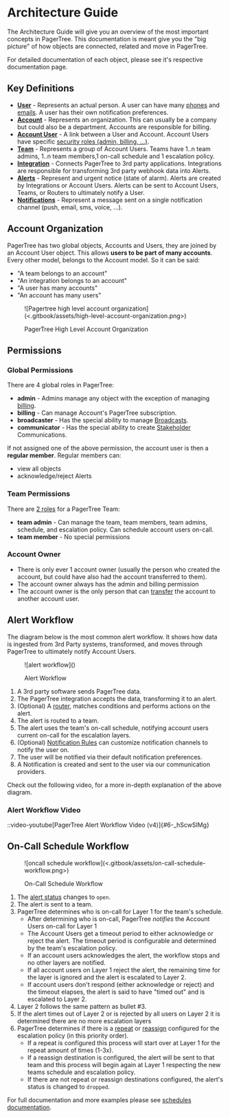 # Architecture Guide

The Architecture Guide will give you an overview of the most important concepts in PagerTree. This documentation is meant give you the "big picture" of how objects are connected, related and move in PagerTree.

For detailed documentation of each object, please see it's respective documentation page.

## Key Definitions <a href="#key-definitions" id="key-definitions"></a>

* [**User**](users.md) - Represents an actual person. A user can have many [phones](users.md#phone-numbers) and [emails](users.md#emails). A user has their own notification preferences.
* [**Account**](accounts.md) - Represents an organization. This can usually be a company but could also be a department. Accounts are responsible for billing.
* [**Account User**](users.md) - A link between a User and Account. Account Users have specific [security roles (admin, billing, ...)](users.md#roles).
* [**Team**](teams.md) - Represents a group of Account Users. Teams have 1..n team admins, 1..n team members,1 on-call schedule and 1 escalation policy.
* [**Integration**](integrations.md) - Connects PagerTree to 3rd party applications. Integrations are responsible for transforming 3rd party webhook data into Alerts.
* [**Alerts**](alerts.md) - Represent and urgent notice (state of alarm). Alerts are created by Integrations or Account Users. Alerts can be sent to Account Users, Teams, or Routers to ultimately notify a User.
* [**Notifications**](notifications.md) - Represent a message sent on a single notification channel (push, email, sms, voice, ...).

## Account Organization <a href="#account-organization" id="account-organization"></a>

PagerTree has two global objects, Accounts and Users, they are joined by an Account User object. This allows **users to be part of many accounts**. Every other model, belongs to the Account model. So it can be said:

* "A team belongs to an account"
* "An integration belongs to an account"
* "A user has many accounts"
* "An account has many users"

<figure>![Pagertree high level account organization](<.gitbook/assets/high-level-account-organization.png>)<figcaption><p>PagerTree High Level Account Organization</p></figcaption></figure>

## Permissions <a href="#permissions" id="permissions"></a>

### Global Permissions <a href="#global-permissions" id="global-permissions"></a>

There are 4 global roles in PagerTree:

* **admin** - Admins manage any object with the exception of managing [billing](billing.md).
* **billing** - Can manage Account's PagerTree subscription.
* **broadcaster** - Has the special ability to manage [Broadcasts](broadcasts.md).
* **communicator** - Has the special ability to create [Stakeholder](stakeholders.md) Communications.

If not assigned one of the above permission, the account user is then a **regular member**. Regular members can:

* view all objects
* acknowledge/reject Alerts

### Team Permissions <a href="#team-permissions" id="team-permissions"></a>

There are [2 roles](teams.md#team-roles) for a PagerTree Team:

* **team admin** - Can manage the team, team members, team admins, schedule, and escalation policy. Can schedule account users on-call.
* **team member** - No special permissions

### Account Owner <a href="#account-owner" id="account-owner"></a>

* There is only ever 1 account owner (usually the person who created the account, but could have also had the account transferred to them).
* The account owner always has the admin and billing permission
* The account owner is the only person that can [transfer](accounts.md#transfer) the account to another account user.

## Alert Workflow <a href="#alert-workflow" id="alert-workflow"></a>

The diagram below is the most common alert workflow. It shows how data is ingested from 3rd Party systems, transformed, and moves through PagerTree to ultimately notify Account Users.

<figure>![alert workflow](<https://pagertree.com/assets/img/kb/high-level-alert-workflow.png>)<figcaption><p>Alert Workflow</p></figcaption></figure>

1. A 3rd party software sends PagerTree data.
2. The PagerTree integration accepts the data, transforming it to an alert.
3. (Optional) A [router](api/routers.md), matches conditions and performs actions on the alert.
4. The alert is routed to a team.
5. The alert uses the team's on-call schedule, notifying account users current on-call for the escalation layers.
6. (Optional) [Notification Rules](notification-rules.md) can customize notification channels to notify the user on.
7. The user will be notified via their default notification preferences.
8. A Notification is created and sent to the user via our communication providers.

Check out the following video, for a more in-depth explanation of the above diagram.

### Alert Workflow Video

::video-youtube[PagerTree Alert Workflow Video (v4)]{#6-_hScwSlMg}

## On-Call Schedule Workflow <a href="#on-call-schedule-workflow" id="on-call-schedule-workflow"></a>

<figure>![oncall schedule workflow](<.gitbook/assets/on-call-schedule-workflow.png>)<figcaption><p>On-Call Schedule Workflow</p></figcaption></figure>

1. The [alert status](alerts.md#alert-states) changes to `open`.
2. The alert is sent to a team.
3. PagerTree determines who is on-call for Layer 1 for the team's schedule.
   * After determining who is on-call, PagerTree _notifies_ the Account Users on-call for Layer 1
   * The Account Users get a timeout period to either acknowledge or reject the alert. The timeout period is configurable and determined by the team's escalation policy.
   * If an account users acknowledges the alert, the workflow stops and no other layers are notified.
   * If all account users on Layer 1 reject the alert, the remaining time for the layer is ignored and the alert is escalated to Layer 2.
   * If account users don't respond (either acknowledge or reject) and the timeout elapses, the alert is said to have "timed out" and is escalated to Layer 2.
4. Layer 2 follows the same pattern as bullet #3.
5. If the alert times out of Layer 2 or is rejected by all users on Layer 2 it is determined there are no more escalation layers
6. PagerTree determines if there is a [repeat](escalation-policies.md#repeat-option) or [reassign](escalation-policies.md#reassign-option) configured for the escalation policy (in this priority order).
   * If a repeat is configured this process will start over at Layer 1 for the repeat amount of times (1-3x).
   * If a reassign destination is configured, the alert will be sent to that team and this process will begin again at Layer 1 respecting the new teams schedule and escalation policy.
   * If there are not repeat or reassign destinations configured, the alert's status is changed to `dropped`.

For full documentation and more examples please see [schedules documentation](schedules.md).
